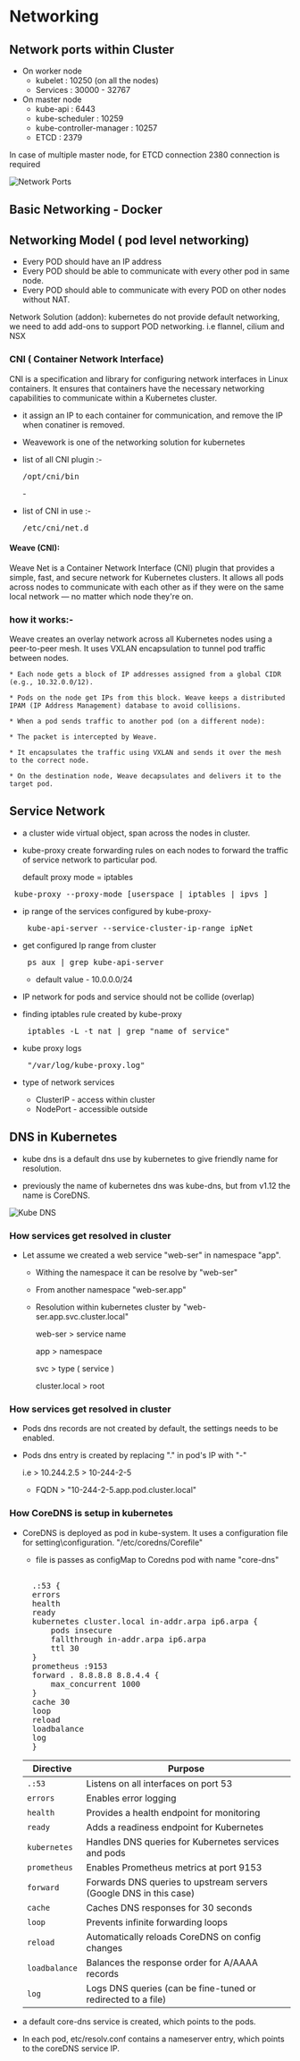 # Networking
 
## Network ports within Cluster

* On worker node
    * kubelet : 10250 (on all the nodes)
    * Services : 30000 - 32767
* On master node
    * kube-api : 6443
    * kube-scheduler : 10259
    * kube-controller-manager : 10257
    * ETCD : 2379

In case of multiple master node, for ETCD connection 2380 connection is required

![Network Ports](https://github.com/Ankit-Sharma-ggn/CKA/blob/main/images/network_ports.png)


## Basic Networking - Docker


## Networking Model ( pod level networking)

* Every POD should have an IP address
* Every POD should be able to communicate with every other pod in same node.
* Every POD should able to communicate with every POD on other nodes without NAT.

Network Solution (addon): kubernetes do not provide default networking, we need to add add-ons to support POD networking. i.e flannel, cilium and NSX


### CNI ( Container Network Interface)

CNI is a specification and library for configuring network interfaces in Linux containers. It ensures that containers have the necessary networking capabilities to communicate within a Kubernetes cluster.

* it assign an IP to each container for communication, and remove the IP when conatiner is removed.

* Weavework is one of the networking solution for kubernetes

* list of all CNI plugin :-
    <pre>/opt/cni/bin</pre> - 

* list of CNI in use :-
    <pre>/etc/cni/net.d </pre>

#### Weave (CNI): 
Weave Net is a Container Network Interface (CNI) plugin that provides a simple, fast, and secure network for Kubernetes clusters. It allows all pods across nodes to communicate with each other as if they were on the same local network — no matter which node they're on.

### how it works:-
Weave creates an overlay network across all Kubernetes nodes using a peer-to-peer mesh. It uses VXLAN encapsulation to tunnel pod traffic between nodes.

    * Each node gets a block of IP addresses assigned from a global CIDR (e.g., 10.32.0.0/12).

    * Pods on the node get IPs from this block. Weave keeps a distributed IPAM (IP Address Management) database to avoid collisions.

    * When a pod sends traffic to another pod (on a different node):

    * The packet is intercepted by Weave.

    * It encapsulates the traffic using VXLAN and sends it over the mesh to the correct node.

    * On the destination node, Weave decapsulates and delivers it to the target pod.


## Service Network
* a cluster wide virtual object, span across the nodes in cluster.

* kube-proxy create forwarding rules on each nodes to forward the traffic of service network to particular pod.

    default proxy mode = iptables

<pre> kube-proxy --proxy-mode [userspace | iptables | ipvs ]</pre>


* ip range of the services configured by kube-proxy- 

    <pre> kube-api-server --service-cluster-ip-range ipNet</pre>

* get configured Ip range from cluster 

    <pre> ps aux | grep kube-api-server </pre>

    * default value - 10.0.0.0/24

* IP network for pods and service should not be collide (overlap)

* finding iptables rule created by kube-proxy
    <pre> iptables -L -t nat | grep "name of service"  </pre>

* kube proxy logs
    <pre> "/var/log/kube-proxy.log" </pre>

* type of network services
    * ClusterIP - access within cluster
    * NodePort - accessible outside

## DNS in Kubernetes

* kube dns is a default dns use by kubernetes to give friendly name for resolution.

* previously the name of kubernetes dns was kube-dns, but from v1.12 the name is CoreDNS.

![Kube DNS](/images/kube-dns.png)

### How services get resolved in cluster

* Let assume we created a web service "web-ser" in namespace "app".

    - Withing the namespace it can be resolve by "web-ser"
    - From another namespace "web-ser.app"
    - Resolution within kubernetes cluster by "web-ser.app.svc.cluster.local"

        web-ser         > service name

        app             > namespace

        svc             > type ( service )

        cluster.local   > root

### How services get resolved in cluster

* Pods dns records are not created by default, the settings needs to be enabled.

* Pods dns entry is created by replacing "." in pod's IP with "-"

    i.e > 10.244.2.5 > 10-244-2-5

    - FQDN  > "10-244-2-5.app.pod.cluster.local"

### How CoreDNS is setup in kubernetes

* CoreDNS is deployed as pod in kube-system. It uses a configuration file for setting\configuration. 
    "/etc/coredns/Corefile"

    - file is passes as configMap to Coredns pod with name "core-dns"
    <pre> 
    .:53 {
    errors
    health
    ready
    kubernetes cluster.local in-addr.arpa ip6.arpa {
        pods insecure
        fallthrough in-addr.arpa ip6.arpa
        ttl 30
    }
    prometheus :9153
    forward . 8.8.8.8 8.8.4.4 {
        max_concurrent 1000
    }
    cache 30
    loop
    reload
    loadbalance
    log
    }</pre>

    | Directive | Purpose |
    | ------- | ------- |
    | `.:53` | Listens on all interfaces on port 53 |
    | `errors` | Enables error logging |
    | `health` | Provides a health endpoint for monitoring
    | `ready`| Adds a readiness endpoint for Kubernetes |
    | `kubernetes` | Handles DNS queries for Kubernetes services and pods |
    | `prometheus` | Enables Prometheus metrics at port 9153 |
    | `forward` | Forwards DNS queries to upstream servers (Google DNS in this case) |
    | `cache`         | Caches DNS responses for 30 seconds |
    | `loop`          | Prevents infinite forwarding loops |
    | `reload`        | Automatically reloads CoreDNS on config changes |
    | `loadbalance`   | Balances the response order for A/AAAA records |
    | `log` | Logs DNS queries (can be fine-tuned or redirected to a file) |
    
    
* a default core-dns service is created, which points to the pods.

* In each pod, etc/resolv.conf contains a nameserver entry, which points to the coreDNS service IP.
